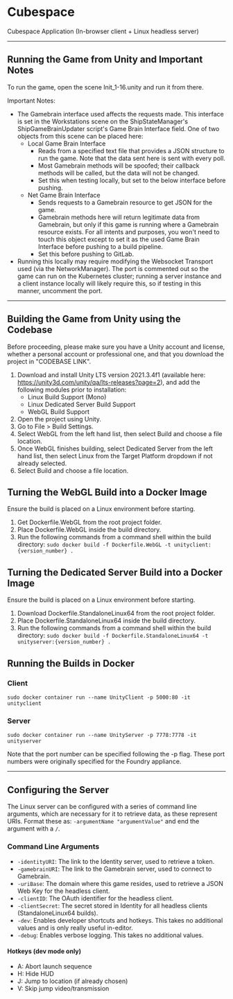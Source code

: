 # Cubespace
Cubespace Application (In-browser client + Linux headless server)

---

## Running the Game from Unity and Important Notes

To run the game, open the scene Init_1-16.unity and run it from there.

Important Notes:
- The Gamebrain interface used affects the requests made. This interface is set in the Workstations scene on the ShipStateManager's ShipGameBrainUpdater script's Game Brain Interface field. One of two objects from this scene can be placed here:
    - Local Game Brain Interface
        - Reads from a specified text file that provides a JSON structure to run the game. Note that the data sent here is sent with every poll.
        - Most Gamebrain methods will be spoofed; their callback methods will be called, but the data will not be changed.
        - Set this when testing locally, but set to the below interface before pushing.
    - Net Game Brain Interface
        - Sends requests to a Gamebrain resource to get JSON for the game.
        - Gamebrain methods here will return legitimate data from Gamebrain, but only if this game is running where a Gamebrain resource exists. For all intents and purposes, you won't need to touch this object except to set it as the used Game Brain Interface before pushing to a build pipeline.
        - Set this before pushing to GitLab.
- Running this locally may require modifying the Websocket Transport used (via the NetworkManager). The port is commented out so the game can run on the Kubernetes cluster; running a server instance and a client instance locally will likely require this, so if testing in this manner, uncomment the port.

---

## Building the Game from Unity using the Codebase

Before proceeding, please make sure you have a Unity account and license, whether a personal account or professional one, and that you download the project in "CODEBASE LINK".

1. Download and install Unity LTS version 2021.3.4f1 (available here: https://unity3d.com/unity/qa/lts-releases?page=2), and add the following modules prior to installation:
    - Linux Build Support (Mono)
    - Linux Dedicated Server Build Support
    - WebGL Build Support
2. Open the project using Unity.
3. Go to File > Build Settings.
4. Select WebGL from the left hand list, then select Build and choose a file location.
5. Once WebGL finishes building, select Dedicated Server from the left hand list, then select Linux from the Target Platform dropdown if not already selected.
6. Select Build and choose a file location. 


## Turning the WebGL Build into a Docker Image

Ensure the build is placed on a Linux environment before starting.
1. Get Dockerfile.WebGL from the root project folder.
2. Place Dockerfile.WebGL inside the build directory.
3. Run the following commands from a command shell within the build directory:
`sudo docker build -f Dockerfile.WebGL -t unityclient:{version_number} .`


## Turning the Dedicated Server Build into a Docker Image

Ensure the build is placed on a Linux environment before starting.
1. Download Dockerfile.StandaloneLinux64 from the root project folder.
2. Place Dockerfile.StandaloneLinux64 inside the build directory.
3. Run the following commands from a command shell within the build directory:
`sudo docker build -f Dockerfile.StandaloneLinux64 -t unityserver:{version_number} .`


## Running the Builds in Docker

### Client
`sudo docker container run --name UnityClient -p 5000:80 -it unityclient`

### Server
`sudo docker container run --name UnityServer -p 7778:7778 -it unityserver`

Note that the port number can be specified following the -p flag. These port numbers were originally specified for the Foundry appliance.

---

## Configuring the Server

The Linux server can be configured with a series of command line arguments, which are necessary for it to retrieve data, as these represent URIs. Format these as:
`-argumentName "argumentValue"`
and end the argument with a `/`.

### Command Line Arguments
- `-identityURI`: The link to the Identity server, used to retrieve a token.
- `-gamebrainURI`: The link to the Gamebrain server, used to connect to Gamebrain.
- `-uriBase`: The domain where this game resides, used to retrieve a JSON Web Key for the headless client.
- `-clientID`: The OAuth identifier for the headless client.
- `-clientSecret`: The secret stored in Identity for all headless clients (StandaloneLinux64 builds).
- `-dev`: Enables developer shortcuts and hotkeys. This takes no additional values and is only really useful in-editor.
- `-debug`: Enables verbose logging. This takes no additional values.

#### Hotkeys (dev mode only)
- A: Abort launch sequence
- H: Hide HUD
- J: Jump to location (if already chosen)
- V: Skip jump video/transmission


